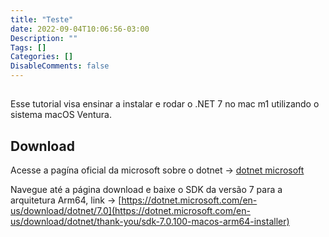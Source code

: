 ```yaml
---
title: "Teste"
date: 2022-09-04T10:06:56-03:00
Description: ""
Tags: []
Categories: []
DisableComments: false
---
```


## 
Esse tutorial visa ensinar a instalar e rodar o .NET 7 no mac m1 utilizando o sistema macOS Ventura.

## Download

Acesse a pagína oficial da microsoft sobre o dotnet → [dotnet microsoft](https://dotnet.microsoft.com/en-us/)

Navegue até a página download e baixe o SDK da versão 7 para a arquitetura Arm64, link → [https://dotnet.microsoft.com/en-us/download/dotnet/7.0](https://dotnet.microsoft.com/en-us/download/dotnet/thank-you/sdk-7.0.100-macos-arm64-installer)